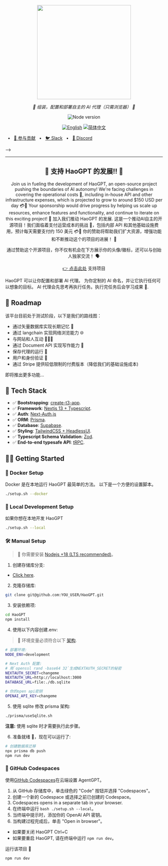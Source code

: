 <p align="center">
  <img src="https://raw.githubusercontent.com/reworkd/AgentGPT/main/public/banner.png?token=GHSAT0AAAAAAB7JND3U3VGGF3UYYHGYO4RAZBSDJAQ" height="300"/>
</p>
<p align="center">
  <em>🤖 组装，配置和部署自主的 AI 代理（只需浏览器） 🤖 </em>
</p>
<p align="center">
    <img alt="Node version" src="https://img.shields.io/static/v1?label=node&message=%20%3E=16.0.0&logo=node.js&color=2334D058" />
</p>
<p align="center">
  <a href="https://github.com/reworkd/AgentGPT/blob/master/README.md"><img src="https://img.shields.io/badge/lang-English-blue.svg" alt="English"></a>
  <a href="https://github.com/reworkd/AgentGPT/blob/master/docs/README.zh-HANS.md"><img src="https://img.shields.io/badge/lang-简体中文-red.svg" alt="简体中文"></a>
</p>

<!-- <p align="center">
<!-- <a href="https://agentgpt.reworkd.ai">🔗 短链接</a> -->
<span>&nbsp;&nbsp;•&nbsp;&nbsp;</span>
<a href="#-getting-started">🤝 参与贡献</a>
<span>&nbsp;&nbsp;•&nbsp;&nbsp;</span>
<a href="https://join.slack.com/t/hopesoft-hq/shared_invite/zt-1t5rns5qt-b4O6Wf1~9UOTla~nSkxpUg">🐦 Slack</a>
<span>&nbsp;&nbsp;•&nbsp;&nbsp;</span>
<a href="https://discord.gg/ewYWt9DF">📢 Discord</a>
</p> -->

---

<h2 align="center">
💝 支持 HaoGPT 的发展!! 💝
</h2>

<p align="center">
Join us in fueling the development of HaoGPT, an open-source project pushing the boundaries of AI autonomy! We're facing challenges in covering the operational costs 💸, including in-house API and other infrastructure expenses, which is projected to grow to around $150 USD per day 💳🤕 Your sponsorship would drive progress by helping us scale up resources, enhance features and functionality, and continue to iterate on this exciting project! 🚀
加入我们推动 HaoGPT 的发展. 这是一个推动AI自主的开源项目！我们面临着支付运营成本的挑战 💸，包括内部 API 和其他基础设施费用，预计每天需要支付约 150 美元 💳🤕 你的赞助将帮助我们扩大资源，增强功能和不断推动这个的项目的进展！ 🚀
</p>

<p align="center">
通过赞助这个开源项目，你不仅有机会在下方展示你的头像/徽标，还可以与创始人独家交流！ 🗣️ 
</p>

<p align="center">
<a href="https://github.com/sponsors/reworkd-admin">👉 点击此处</a> 支持项目
</p>


HaoGPT 可以让你配置和部署 AI 代理。
为你定制的 AI 命名，并让它执行任何可以想象的目标。
AI 代理会先思考再执行任务。执行完任务后会学习成果 🚀.

## 🎉 Roadmap

该平台目前处于测试阶段，以下是我们的路线图：

- 通过矢量数据库实现长期记忆 🧠
- 通过 langchain 实现网络浏览能力 🌐
- 与网站和人互动 👨‍👩‍👦
- 通过 Document API 实现写作能力 📄
- 保存代理的运行 💾
- 用户和身份验证 🔐
- 通过 Stripe 提供较低限制的付费版本（降低我们的基础设施成本)

即将推出更多功能...

## 🚀 Tech Stack

- ✅ **Bootstrapping**: [create-t3-app](https://create.t3.gg).
- ✅ **Framework**: [Nextjs 13 + Typescript](https://nextjs.org/).
- ✅ **Auth**: [Next-Auth.js](https://next-auth.js.org)
- ✅ **ORM**: [Prisma](https://prisma.io).
- ✅ **Database**: [Supabase](https://supabase.com/).
- ✅ **Styling**: [TailwindCSS + HeadlessUI](https://tailwindcss.com).
- ✅ **Typescript Schema Validation**: [Zod](https://github.com/colinhacks/zod).
- ✅ **End-to-end typesafe API**: [tRPC](https://trpc.io/).

## 👨‍🚀 Getting Started

### 🐳 Docker Setup

Docker 是在本地运行 HaoGPT 最简单的方法。
以下是一个方便的设置脚本。

```bash
./setup.sh --docker
```

### 👷 Local Development Setup

如果你想在本地开发 HaoGPT

```bash
./setup.sh --local
```

### 🛠️ Manual Setup

> 🚧 你需要安装 [Nodejs +18 (LTS recommended)](https://nodejs.org/en/)。

1. 创建存储库分支:

- [Click here](https://github.com/adminlove520/HaoGPT/fork).

2. 克隆存储库:

```bash
git clone git@github.com:YOU_USER/HaoGPT.git
```

3. 安装依赖项:

```bash
cd HaoGPT
npm install
```

4. 使用以下内容创建.env:

> 🚧 环境变量必须符合以下 [架构](https://github.com/adminlove520/HaoGPT/blob/main/src/env/schema.mjs).

```bash
# 部署环境:
NODE_ENV=development

# Next Auth 配置:
# 用`openssl rand -base64 32`生成NEXTAUTH_SECRET的秘密
NEXTAUTH_SECRET=changeme
NEXTAUTH_URL=http://localhost:3000
DATABASE_URL=file:./db.sqlite

# 你的open api密钥
OPENAI_API_KEY=changeme
```

5. 使用 sqlite 修改 prisma 架构:

```bash
./prisma/useSqlite.sh
```

**注意:** 使用 sqlite 时才需要执行此步骤。

6. 准备就绪 🥳，现在可以运行了:

```bash
# 创建数据库迁移
npx prisma db push
npm run dev
```

### 🚀 GitHub Codespaces

使用[GitHub Codespaces](https://github.com/features/codespaces)在云端设置 AgentGPT。

1. 从 GitHub 存储库中，单击绿色的 "Code" 按钮并选择 "Codespaces"。
2. 创建一个新的 Codespace 或选择之前已创建的 Codespace。
3. Codespaces opens in a separate tab in your browser.
4. 在终端中运行 `bash ./setup.sh --local`。
5. 当终端中提示时，添加你的 OpenAI API 密钥。
6. 当构建过程完成后，单击 "Open in browser"。

- 如果要关闭 HaoGPT Ctrl+C
- 如果要重启 HaoGPT, 请在终端中运行 `npm run dev`。

运行该项目 🥳

```
npm run dev
```

